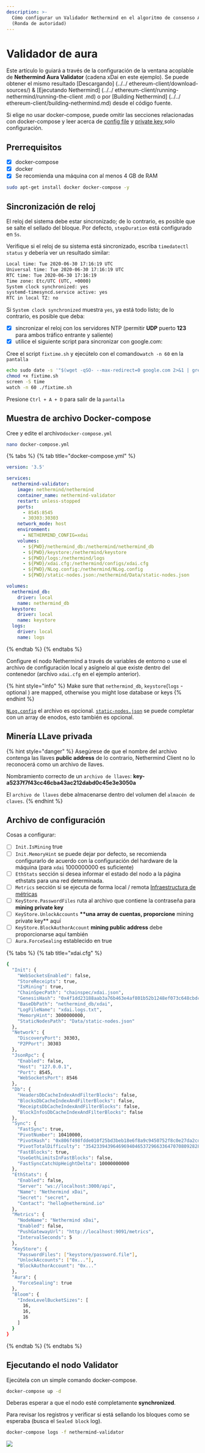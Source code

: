 ```yaml
---
description: >-
  Cómo configurar un Validador Nethermind en el algoritmo de consenso Aura
  (Ronda de autoridad)
---
```


# Validador de aura

Este artículo lo guiará a través de la configuración de la ventana acoplable de **Nethermind Aura Validator** \(cadena xDai en este ejemplo\). Se puede obtener el mismo resultado \[Descargando\] \(../../ ethereum-client/download-sources/\) & \[Ejecutando Nethermind\] \(../../ ethereum-client/running-nethermind/running-the-client .md\) o por \[Building Nethermind\] \(../../ ethereum-client/building-nethermind.md\) desde el código fuente.

Si elige no usar docker-compose, puede omitir las secciones relacionadas con docker-compose y leer acerca de [config file](aura-validator.md#config-file) y [private key ](aura-validator.md#mining-private-key) solo configuración.

## Prerrequisitos

* [x] docker-compose
* [x] docker
* [x] Se recomienda una máquina con al menos 4 GB de RAM

```bash
sudo apt-get install docker docker-compose -y
```

## Sincronización de reloj

El reloj del sistema debe estar sincronizado; de lo contrario, es posible que se salte el sellado del bloque. Por defecto, `stepDuration` está configurado en `5s`.

Verifique si el reloj de su sistema está sincronizado, escriba `timedatectl status` y debería ver un resultado similar:

```bash
Local time: Tue 2020-06-30 17:16:19 UTC
Universal time: Tue 2020-06-30 17:16:19 UTC
RTC time: Tue 2020-06-30 17:16:19
Time zone: Etc/UTC (UTC, +0000)
System clock synchronized: yes
systemd-timesyncd.service active: yes
RTC in local TZ: no
```

Si `System clock synchronized` muestra `yes`, ya está todo listo; de lo contrario, es posible que deba:

* [x] sincronizar el reloj con los servidores NTP \(permitir **UDP** puerto **123** para ambos tráfico entrante y saliente\)
* [x] utilice el siguiente script para sincronizar con google.com:

Cree el script `fixtime.sh` y ejecútelo con el comando`watch -n 60` en la `pantalla`

```bash
echo sudo date -s '"$(wget -qSO- --max-redirect=0 google.com 2>&1 | grep Date: | cut -d' ' -f5-8)Z"' > fixtime.sh
chmod +x fixtime.sh
screen -S time
watch -n 60 ./fixtime.sh
```

Presione `Ctrl + A + D` para salir de la `pantalla`

## Muestra de archivo Docker-compose

Cree y edite el archivo`docker-compose.yml`

```bash
nano docker-compose.yml
```

{% tabs %}
{% tab title="docker-compose.yml" %}
```yaml
version: '3.5'

services:
  nethermind-validator:
    image: nethermind/nethermind
    container_name: nethermind-validator
    restart: unless-stopped
    ports:
      - 8545:8545
      - 30303:30303
    network_mode: host
    environment:
      - NETHERMIND_CONFIG=xdai
    volumes:
      - ${PWD}/nethermind_db:/nethermind/nethermind_db
      - ${PWD}/keystore:/nethermind/keystore
      - ${PWD}/logs:/nethermind/logs
      - ${PWD}/xdai.cfg:/nethermind/configs/xdai.cfg 
      - ${PWD}/NLog.config:/nethermind/NLog.config
      - ${PWD}/static-nodes.json:/nethermind/Data/static-nodes.json

volumes:
  nethermind_db:
    driver: local
    name: nethermind_db
  keystore:
    driver: local
    name: keystore
  logs:
    driver: local
    name: logs
```
{% endtab %}
{% endtabs %}

Configure el nodo Nethermind a través de variables de entorno o use el archivo de configuración local y asígnelo al que existe dentro del contenedor \(archivo `xdai.cfg` en el ejemplo anterior\).

{% hint style="info" %}
Make sure that `nethermind_db`, `keystore`\(`logs` - optional \) are mapped, otherwise you might lose database or keys
{% endhint %}

[`NLog.config`](../../cliente-de-ethereum/running-nethermind/runtime.md#nlog-config) el archivo es opcional. [`static-nodes.json`](../../cliente-de-ethereum/running-nethermind/runtime.md#static-nodes) se puede completar con un array de enodos, esto también es opcional.

## Minería **LL**ave privada

{% hint style="danger" %}
Asegúrese de que el nombre del archivo contenga las llaves **public address** de lo contrario, Nethermind Client no lo reconocerá como un archivo de llaves.

Nombramiento correcto de un `archivo de llaves`: **key-a5237f7f43cc46cba43ac212dabd0c45e3e3050a**

El `archivo de llaves` debe almacenarse dentro del volumen del `almacén de claves`.
{% endhint %}

## Archivo de configuración

Cosas a configurar:

* [ ] `Init.IsMining` true
* [ ] `Init.MemoryHint` se puede dejar por defecto, se recomienda configurarlo de acuerdo con la configuración del hardware de la máquina \(para `xdai` 1000000000 es suficiente\)
* [ ] `EthStats`  sección si desea informar el estado del nodo a la página ethstats para una red determinada.
* [ ] `Metrics` sección si se ejecuta de forma local / remota [Infraestructura de métricas](../../cliente-de-ethereum/metrics/setting-up-local-metrics-infrastracture.md)
* [ ] `KeyStore.PasswordFiles` ruta al archivo que contiene la contraseña para **mining private key**
* [ ] `KeyStore.UnlockAccounts` **\*\*una array de cuentas, proporcione** mining private key\*\* aquí
* [ ] `KeyStore.BlockAuthorAccount` **mining public address** debe proporcionarse aquí también
* [ ] `Aura.ForceSealing` establecido en true

{% tabs %}
{% tab title="xdai.cfg" %}
```bash
{
  "Init": {
    "WebSocketsEnabled": false,
    "StoreReceipts": true,
    "IsMining": true,
    "ChainSpecPath": "chainspec/xdai.json",
    "GenesisHash": "0x4f1dd23188aab3a76b463e4af801b52b1248ef073c648cbdc4c9333d3da79756",
    "BaseDbPath": "nethermind_db/xdai",
    "LogFileName": "xdai.logs.txt",
    "MemoryHint": 3000000000,
    "StaticNodesPath": "Data/static-nodes.json"
  },
  "Network": {
    "DiscoveryPort": 30303,
    "P2PPort": 30303
  },
  "JsonRpc": {
    "Enabled": false,
    "Host": "127.0.0.1",
    "Port": 8545,
    "WebSocketsPort": 8546
  },
  "Db": {
    "HeadersDbCacheIndexAndFilterBlocks": false,
    "BlocksDbCacheIndexAndFilterBlocks": false,
    "ReceiptsDbCacheIndexAndFilterBlocks": false,
    "BlockInfosDbCacheIndexAndFilterBlocks": false
  },
  "Sync": {
    "FastSync": true,
    "PivotNumber": 10410000,
    "PivotHash": "0x806f498fdde010f25bd3beb18e6f8a9c9450752f8c0e27da2cd2465ff184628c",
    "PivotTotalDifficulty": "3542339439646969404653729663364707080928280566",
    "FastBlocks": true,
    "UseGethLimitsInFastBlocks": false,
    "FastSyncCatchUpHeightDelta": 10000000000
  },
  "EthStats": {
    "Enabled": false,
    "Server": "ws://localhost:3000/api",
    "Name": "Nethermind xDai",
    "Secret": "secret",
    "Contact": "hello@nethermind.io"
  },
  "Metrics": {
    "NodeName": "Nethermind xDai",
    "Enabled": false,
    "PushGatewayUrl": "http://localhost:9091/metrics",
    "IntervalSeconds": 5
  },
  "KeyStore": {
    "PasswordFiles": ["keystore/password.file"],
    "UnlockAccounts": ["0x..."],
    "BlockAuthorAccount": "0x..." 
  },
  "Aura": {
    "ForceSealing": true
  },
  "Bloom": {
    "IndexLevelBucketSizes": [
      16,
      16,
      16
    ]
  }
}
```
{% endtab %}
{% endtabs %}

## Ejecutando el nodo Validator

Ejecútela con un simple comando docker-compose.

```bash
docker-compose up -d
```

Deberas esperar a que el nodo esté completamente **synchronized**.

Para revisar los registros y verificar si está sellando los bloques como se esperaba \(busca el `Sealed block` log\).

```bash
docker-compose logs -f nethermind-validator
```

![](../../.gitbook/assets/image%20%2837%29.png)

